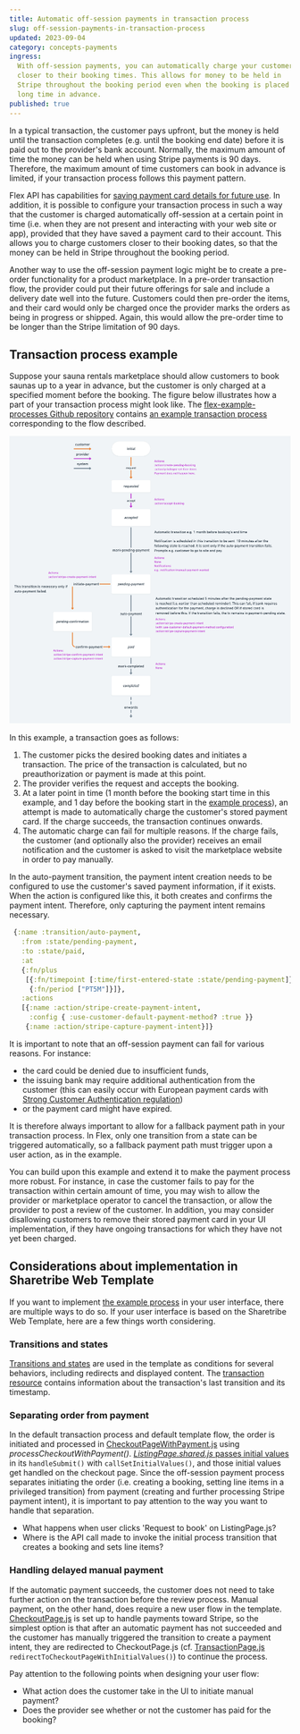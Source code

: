 ```yaml
---
title: Automatic off-session payments in transaction process
slug: off-session-payments-in-transaction-process
updated: 2023-09-04
category: concepts-payments
ingress:
  With off-session payments, you can automatically charge your customers
  closer to their booking times. This allows for money to be held in
  Stripe throughout the booking period even when the booking is placed
  long time in advance.
published: true
---
```


In a typical transaction, the customer pays upfront, but the money is
held until the transaction completes (e.g. until the booking end date)
before it is paid out to the provider's bank account. Normally, the
maximum amount of time the money can be held when using Stripe payments
is 90 days. Therefore, the maximum amount of time customers can book in
advance is limited, if your transaction process follows this payment
pattern.

Flex API has capabilities for
[saving payment card details for future use](https://www.sharetribe.com/api-reference/marketplace.html#stripe-customer).
In addition, it is possible to configure your transaction process in
such a way that the customer is charged automatically off-session at a
certain point in time (i.e. when they are not present and interacting
with your web site or app), provided that they have saved a payment card
to their account. This allows you to charge customers closer to their
booking dates, so that the money can be held in Stripe throughout the
booking period.

Another way to use the off-session payment logic might be to create a
pre-order functionality for a product marketplace. In a pre-order
transaction flow, the provider could put their future offerings for sale
and include a delivery date well into the future. Customers could then
pre-order the items, and their card would only be charged once the
provider marks the orders as being in progress or shipped. Again, this
would allow the pre-order time to be longer than the Stripe limitation
of 90 days.

## Transaction process example

Suppose your sauna rentals marketplace should allow customers to book
saunas up to a year in advance, but the customer is only charged at a
specified moment before the booking. The figure below illustrates how a
part of your transaction process might look like. The
[flex-example-processes Github repository](https://github.com/sharetribe/flex-example-processes/)
contains
[an example transaction process](https://github.com/sharetribe/flex-example-processes/tree/master/automatic-off-session-payment)
corresponding to the flow described.

![Example transaction process with delayed payment](tx-delayed-payments.png 'Example transaction process with delayed payment')

In this example, a transaction goes as follows:

1. The customer picks the desired booking dates and initiates a
   transaction. The price of the transaction is calculated, but no
   preauthorization or payment is made at this point.
2. The provider verifies the request and accepts the booking.
3. At a later point in time (1 month before the booking start time in
   this example, and 1 day before the booking start in the
   [example process](https://github.com/sharetribe/flex-example-processes/tree/master/automatic-off-session-payment)),
   an attempt is made to automatically charge the customer's stored
   payment card. If the charge succeeds, the transaction continues
   onwards.
4. The automatic charge can fail for multiple reasons. If the charge
   fails, the customer (and optionally also the provider) receives an
   email notification and the customer is asked to visit the marketplace
   website in order to pay manually.

<extrainfo title="How does creating and capturing an off-session payment work?">
In the auto-payment transition, the payment intent creation needs to be configured to use the customer's saved payment information, if it exists. When the action is configured like this, it both creates and confirms the payment intent. Therefore, only capturing the payment intent remains necessary.

```clojure
 {:name :transition/auto-payment,
   :from :state/pending-payment,
   :to :state/paid,
   :at
   {:fn/plus
    [{:fn/timepoint [:time/first-entered-state :state/pending-payment]}
     {:fn/period ["PT5M"]}]},
   :actions
   [{:name :action/stripe-create-payment-intent,
     :config { :use-customer-default-payment-method? :true }}
    {:name :action/stripe-capture-payment-intent}]}
```

</extrainfo>

It is important to note that an off-session payment can fail for various
reasons. For instance:

- the card could be denied due to insufficient funds,
- the issuing bank may require additional authentication from the
  customer (this can easily occur with European payment cards with
  [Strong Customer Authentication regulation](/concepts/strong-customer-authentication/))
- or the payment card might have expired.

It is therefore always important to allow for a fallback payment path in
your transaction process. In Flex, only one transition from a state can
be triggered automatically, so a fallback payment path must trigger upon
a user action, as in the example.

You can build upon this example and extend it to make the payment
process more robust. For instance, in case the customer fails to pay for
the transaction within certain amount of time, you may wish to allow the
provider or marketplace operator to cancel the transaction, or allow the
provider to post a review of the customer. In addition, you may consider
disallowing customers to remove their stored payment card in your UI
implementation, if they have ongoing transactions for which they have
not yet been charged.

## Considerations about implementation in Sharetribe Web Template

If you want to implement
[the example process](https://github.com/sharetribe/flex-example-processes/tree/master/automatic-off-session-payment)
in your user interface, there are multiple ways to do so. If your user
interface is based on the Sharetribe Web Template, here are a few things
worth considering.

### Transitions and states

[Transitions and states](/tutorial/create-transaction-process/#update-client-app)
are used in the template as conditions for several behaviors, including
redirects and displayed content. The
[transaction resource](https://www.sharetribe.com/api-reference/marketplace.html#transaction-resource-format)
contains information about the transaction's last transition and its
timestamp.

### Separating order from payment

In the default transaction process and default template flow, the order
is initiated and processed in
[CheckoutPageWithPayment.js](https://github.com/sharetribe/web-template/blob/main/src/containers/CheckoutPage/CheckoutPageWithPayment.js)
using _processCheckoutWithPayment()_.
[_ListingPage.shared.js_ passes initial values](https://github.com/sharetribe/web-template/blob/main/src/containers/ListingPage/ListingPage.shared.js)
in its `handleSubmit()` with `callSetInitialValues()`, and those initial
values get handled on the checkout page. Since the off-session payment
process separates initiating the order (i.e. creating a booking, setting
line items in a privileged transition) from payment (creating and
further processing Stripe payment intent), it is important to pay
attention to the way you want to handle that separation.

- What happens when user clicks 'Request to book' on ListingPage.js?
- Where is the API call made to invoke the initial process transition
  that creates a booking and sets line items?

### Handling delayed manual payment

If the automatic payment succeeds, the customer does not need to take
further action on the transaction before the review process. Manual
payment, on the other hand, does require a new user flow in the
template.
[CheckoutPage.js](https://github.com/sharetribe/web-template/blob/main/src/containers/CheckoutPage/CheckoutPage.js)
is set up to handle payments toward Stripe, so the simplest option is
that after an automatic payment has not succeeded and the customer has
manually triggered the transition to create a payment intent, they are
redirected to CheckoutPage.js (cf.
[TransactionPage.js](https://github.com/sharetribe/web-template/blob/main/src/containers/TransactionPage/TransactionPage.js)
`redirectToCheckoutPageWithInitialValues()`) to continue the process.

Pay attention to the following points when designing your user flow:

- What action does the customer take in the UI to initiate manual
  payment?
- Does the provider see whether or not the customer has paid for the
  booking?
